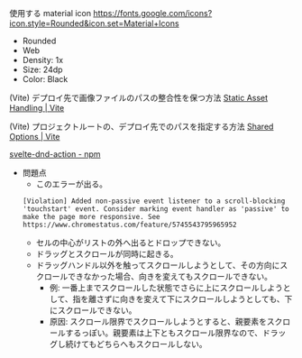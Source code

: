 使用する material icon
https://fonts.google.com/icons?icon.style=Rounded&icon.set=Material+Icons
- Rounded
- Web
- Density: 1x
- Size: 24dp
- Color: Black

(Vite) デプロイ先で画像ファイルのパスの整合性を保つ方法
[Static Asset Handling | Vite](https://vitejs.dev/guide/assets.html)

(Vite) プロジェクトルートの、デプロイ先でのパスを指定する方法
[Shared Options | Vite](https://vitejs.dev/config/shared-options.html#base)

[svelte-dnd-action - npm](https://www.npmjs.com/package/svelte-dnd-action)
- 問題点
  - このエラーが出る。
  ```
  [Violation] Added non-passive event listener to a scroll-blocking 'touchstart' event. Consider marking event handler as 'passive' to make the page more responsive. See https://www.chromestatus.com/feature/5745543795965952
  ```
  - セルの中心がリストの外へ出るとドロップできない。
  - ドラッグとスクロールが同時に起きる。
  - ドラッグハンドル以外を触ってスクロールしようとして、その方向にスクロールできなかった場合、向きを変えてもスクロールできない。
    - 例: 一番上までスクロールした状態でさらに上にスクロールしようとして、指を離さずに向きを変えて下にスクロールしようとしても、下にスクロールできない。
    - 原因: スクロール限界でスクロールしようとすると、親要素をスクロールするっぽい。親要素は上下ともスクロール限界なので、ドラッグし続けてもどちらへもスクロールしない。

